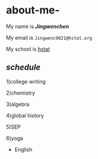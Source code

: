 # about-me-

My name is  **_Jingwenchen_** 

My email is ```Jingwenc9021@hstat.org```

My school is  [hstat](https://www.hstat.org/)

_schedule_ 
  ---
1)college writing

2)chemistry

3)algebra

4)global history

5)SEP

6)yoga

 * English
